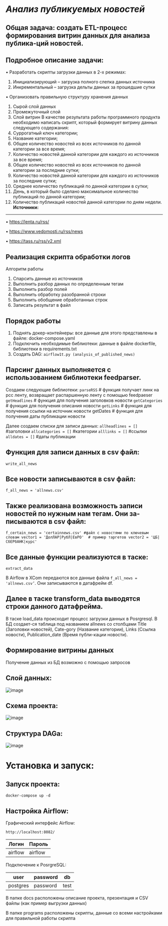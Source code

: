 ***Анализ публикуемых новостей***
==================================
**Общая задача:** создать ETL-процесс формирования витрин данных для анализа публика-ций новостей.
--------------------------------
**Подробное описание задачи:**
------------------------------
•	Разработать скрипты загрузки данных в 2-х режимах:
1. Инициализирующий – загрузка полного слепка данных источника
2. Инкрементальный – загрузка дельты данных за прошедшие сутки

•	Организовать правильную структуру хранения данных
1. Сырой слой данных
2. Промежуточный слой
3. Слой витрин
В качестве результата работы программного продукта необходимо написать скрипт, который формирует витрину данных следующего содержания:
1. Суррогатный ключ категории;
2. Название категории;
3. Общее количество новостей из всех источников по данной категории за все время;
4. Количество новостей данной категории для каждого из источников за все время;
5. Общее количество новостей из всех источников по данной категории за последние сутки;
6. Количество новостей данной категории для каждого из источников за последние сутки;
7. Среднее количество публикаций по данной категории в сутки;
8. День, в который было сделано максимальное количество публикаций по данной категории;
9. Количество публикаций новостей данной категории по дням недели.
**Источники:**
----------------
•	https://lenta.ru/rss/

•	https://www.vedomosti.ru/rss/news

•	https://tass.ru/rss/v2.xml


**Реализация скрипта обработки логов**
-------------------------------------
Алгоритм работы
1.	Спарсить данные из источников
2.	Выполнить разбор данных по определенным тегам
3.	Выполнить разбор полей
4.	Выполнить обработку разобранной строки
5.	Выполнить обобщение обработанных строк
6.	Записать результат в файл

**Порядок работы**
----------------------
1.	Поднять докер-контейнеры: все данные для этого представлены в файле: docker-compose.yaml
2.	Подключить необходимые библиотеки: данные в файле dockerfile, библиотеки в requirements.txt
3.	Создать DAG: `airflow1t.py (analysis_of_published_news)`

**Парсинг данных выполняется с использованием библиотеки feedparser.**
-----------------------------------

Создаем следующие библиотеки:
`parseRSS` # функция получает линк на рсс ленту, возвращает распаршенную ленту с помощью feedpaeser
`getHeadlines` # функция для получения заголовков новости
`getCategories` # функция для получения описания новости
`getLinks` # функция для получения ссылки на источник новости
getDates # функция для получения даты публикации новости

Далее создаем списки для записи данных:
`allheadlines = []` #заголовки
`allcategories = []` #категории
`alllinks = []` #ссылки
`alldates = []` #даты публикации

**Функция для записи данных в csv файл:**
------------------------------------

`write_all_news`

**Все новости записываются в csv файл:**
----------------------------------

`f_all_news = 'allnews.csv'`

**Также реализована возможность записи новостей по нужным нам тегам. Они за-писываются в csv файл:**
--------------------------------------

`f_certain_news = 'certainnews.csv' #файл с новостями по ключевым словам
vector1 = 'ДолЛАР|РубЛ|ЕвРО'  # пример таргетов
vector2 = 'ЦБ|СбЕРбАНК|курс'`

**Все данные функции реализуются в таске:**
------------------------------------------
`extract_data`

В Airflow в XCom передаются все данные файла `f_all_news = 'allnews.csv’`. Они записываются в датафрейм df.

**Далее в таске transform_data выводятся строки данного датафрейма.**
--------------------------------------------------------

В таске load_data происходит процесс загрузки данных в Posrgresql. В БД создает-ся таблица под названием allnews со столбцами Title (Заголовки новостей), Cate-gory (Название категории), Links (Ссылка новости), Publication_date (Время публи-кации новости).


**Формирование витрины данных**
---------------------------------

Получение данных из БД возможно с помощью запросов

**Слой данных:**
--------------------

![image](https://user-images.githubusercontent.com/114313955/209476769-651f7557-2c99-4d1a-953e-8fa5a4d1287d.png)


**Схема проекта:**
-----------------------

![image](https://user-images.githubusercontent.com/114313955/209476717-11e08bf4-0db5-4be6-9960-f43436f60ad0.png)


**Структура DAGa:**
----------------------

![image](https://user-images.githubusercontent.com/114313955/209475876-8183ada0-6ead-4c9f-8155-f24532cac2d1.png)

**Установка и запуск:**
===========================

**Запуск проекта:**
------------------------

`docker-compose up -d` 

**Настройка Airflow:**
------------------------

Графический интерфейс Airflow:

`http://localhost:8082/` 

Логин  | Пароль
------------- | -------------
airflow       | airflow

Подключение к PosrgreSQL:

user  | password | db
------------- | ------------- | ------------
postgres       | password | test

В папке docs расположены описание проекта, презентация и CSV файлы (как пример выгрузки данных)

В папке programs расположены скрипты, данные со всеми настройками для правильной работы скрипта
